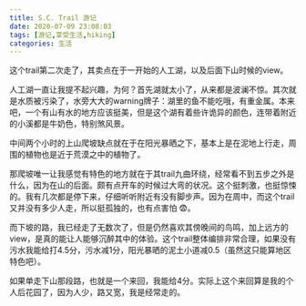 ```yaml
---
title: S.C. Trail 游记
date: 2020-07-09 23:08:03
tags: [游记,享受生活,hiking]
categories: 生活
---
```

<!---
Stevens Canyon
-->
这个trail第二次走了，其卖点在于一开始的人工湖，以及后面下山时候的view。

人工湖一直让我提不起兴趣，为何？首先湖就太小了，从来都是波澜不惊。其次就是水质被污染了，水旁大大的warning牌子：湖里的鱼不能吃哦，有重金属。本来吧，一个有山有水的地方应该挺美，但是这个湖有着些许诡异的颜色，连带着附近的小溪都是牛奶色，特别煞风景。

中间两个小时的上山爬坡缺点就在于在阳光暴晒之下，基本上是在泥地上行走，周围的植物也是近于荒漠之中的植物了。

那爬坡唯一让我感觉有特色的地方就在于其trail九曲环绕，经常看不到五步之外是什么，因为在山的后面。颇有点开车的时候过大弯的状况。这个挺刺激，也挺惊悚的。我有几次都是停下来，仔细听听附近有没有脚步声。因为在周中，而这个trail又并没有多少人走，所以挺孤独的，也有点害怕 😨。

而下坡的路，我已经走了无数次了，但是仍然喜欢其傍晚间的鸟鸣，加上远方的view，是真的能让人能够沉醉其中的体验。这个trail整体编排非常合理，如果没有污水我能给打4.5分，污水减1分，阳光暴晒的泥土小道减0.5（虽然这只能算地区特色吧）。

如果单走下山那段路，也就是一个来回，我能给4分。实际上这个来回算是我的个人后花园了，因为人少，路又宽，我是经常走的。